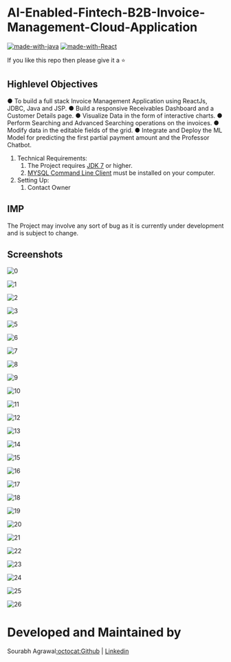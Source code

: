 # AI-Enabled-Fintech-B2B-Invoice-Management-Cloud-Application

[![made-with-java](https://img.shields.io/badge/Made%20with-Java-1f425f.svg)](https://www.java.com/en/download/)
[![made-with-React](https://img.shields.io/badge/Made%20with-Reactc.js-1f425f.svg)](https://www.java.com/en/download/)

If you like this repo then please give it a ⭐️

## Highlevel Objectives

● To build a full stack Invoice Management Application using ReactJs, JDBC, Java and JSP.
● Build a responsive Receivables Dashboard and a Customer Details page.
● Visualize Data in the form of interactive charts.
● Perform Searching and Advanced Searching operations on the invoices.
● Modify data in the editable fields of the grid.
● Integrate and Deploy the ML Model for predicting the first partial payment amount and
the Professor Chatbot.

1. Technical Requirements:
   1. The Project requires [JDK 7](https://www.oracle.com/technetwork/java/javase/downloads/jdk7-downloads-1880260.html) or higher.
   2. [MYSQL Command Line Client](https://dev.mysql.com/downloads/mysql/) must be installed on your computer.
2. Setting Up:
   1. Contact Owner
## IMP
The Project may involve any sort of bug as it is currently under development and is subject to change.
## Screenshots
![0](https://github.com/sourabhagrawal23/Shopify/blob/master/Screenshots/0.png?raw=true)

![1](https://github.com/sourabhagrawal23/Shopify/blob/master/Screenshots/1.png?raw=true)

![2](https://github.com/sourabhagrawal23/Shopify/blob/master/Screenshots/2.png?raw=true)

![3](https://github.com/sourabhagrawal23/Shopify/blob/master/Screenshots/3.png)

![5](https://github.com/sourabhagrawal23/Shopify/blob/master/Screenshots/5.png)

![6](https://github.com/sourabhagrawal23/Shopify/blob/master/Screenshots/6.png)

![7](https://github.com/sourabhagrawal23/Shopify/blob/master/Screenshots/7.PNG?raw=true)

![8](https://github.com/sourabhagrawal23/Shopify/blob/master/Screenshots/7_1.png?raw=true)

![9](https://github.com/sourabhagrawal23/Shopify/blob/master/Screenshots/7_2.png?raw=true)

![10](https://github.com/sourabhagrawal23/Shopify/blob/master/Screenshots/8.PNG?raw=true)

![11](https://github.com/sourabhagrawal23/Shopify/blob/master/Screenshots/8_1.png?raw=true)

![12](https://github.com/sourabhagrawal23/Shopify/blob/master/Screenshots/8_2.png?raw=true)

![13](https://github.com/sourabhagrawal23/Shopify/blob/master/Screenshots/9.PNG?raw=true)

![14](https://github.com/sourabhagrawal23/Shopify/blob/master/Screenshots/10.PNG?raw=true)

![15](https://github.com/sourabhagrawal23/Shopify/blob/master/Screenshots/11.PNG?raw=true)

![16](https://github.com/sourabhagrawal23/Shopify/blob/master/Screenshots/12.PNG?raw=true)

![17](https://github.com/sourabhagrawal23/Shopify/blob/master/Screenshots/12_1.png?raw=true)

![18](https://github.com/sourabhagrawal23/Shopify/blob/master/Screenshots/13.PNG?raw=true)

![19](https://github.com/sourabhagrawal23/Shopify/blob/master/Screenshots/14.PNG?raw=true)

![20](https://github.com/sourabhagrawal23/Shopify/blob/master/Screenshots/15.PNG?raw=true)

![21](https://github.com/sourabhagrawal23/Shopify/blob/master/Screenshots/16.PNG?raw=true)

![22](https://github.com/sourabhagrawal23/Shopify/blob/master/Screenshots/17.png)

![23](https://github.com/sourabhagrawal23/Shopify/blob/master/Screenshots/index.PNG?raw=true)

![24](https://github.com/sourabhagrawal23/Shopify/blob/master/Screenshots/18.PNG?raw=true)

![25](https://github.com/sourabhagrawal23/Shopify/blob/master/Screenshots/19.PNG?raw=true)

![26](https://github.com/sourabhagrawal23/Shopify/blob/master/Screenshots/20.PNG?raw=true)

# Developed and Maintained by

Sourabh Agrawal[:octocat:Github](http://github.com/sourabhagrawal23) | [Linkedin](https://www.linkedin.com/in/sourabhkhs/)


